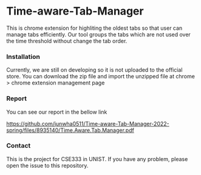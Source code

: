 # Time-aware-Tab-Manager

This is chrome extension for highliting the oldest tabs so that user can manage tabs efficiently.
Our tool groups the tabs which are not used over the time threshold without change the tab order.

### Installation
Currently, we are still on developing so it is not uploaded to the official store.
You can download the zip file and import the unzipped file at chrome > chrome extension management page

### Report
You can see our report in the bellow link

https://github.com/junwha0511/Time-aware-Tab-Manager-2022-spring/files/8935140/Time.Aware.Tab.Manager.pdf
### Contact
This is the project for CSE333 in UNIST.
If you have any problem, please open the issue to this repository.
